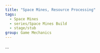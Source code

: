 ```yaml
---
title: "Space Mines, Resource Processing"
tags: 
  - Space Mines
  - series/Space Mines Build
  - stage/stub
group: Game Mechanics
---
```


...
